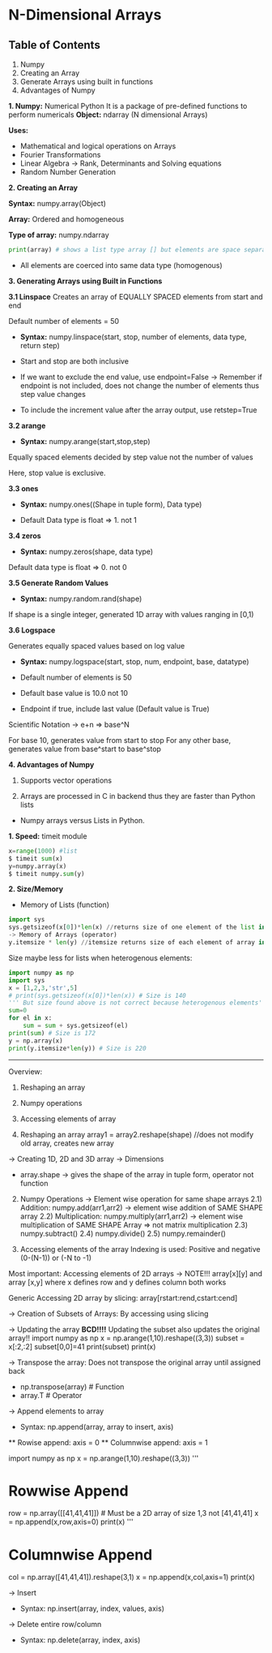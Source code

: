 # N-Dimensional Arrays

## Table of Contents

1. Numpy 
2. Creating an Array
3. Generate Arrays using built in functions
4. Advantages of Numpy

**1. Numpy:** Numerical Python
It is a package of pre-defined functions to perform numericals 
**Object:** ndarray (N dimensional Arrays)

**Uses:**
* Mathematical and logical operations on Arrays
* Fourier Transformations
* Linear Algebra -> Rank, Determinants and Solving equations
* Random Number Generation

**2. Creating an Array**

**Syntax:** numpy.array(Object)

**Array:** Ordered and homogeneous

**Type of array:** numpy.ndarray

```Python
print(array) # shows a list type array [] but elements are space separated rather than comma separated in arrays
```

* All elements are coerced into same data type (homogenous)

**3. Generating Arrays using Built in Functions**

**3.1 Linspace**
Creates an array of EQUALLY SPACED elements from start and end

Default number of elements = 50

* **Syntax:** numpy.linspace(start, stop, number of elements, data type, return step)

* Start and stop are both inclusive
* If we want to exclude the end value, use endpoint=False -> Remember if endpoint is not included, does not change the number of elements thus step value changes
* To include the increment value after the array output, use retstep=True

**3.2 arange**

* **Syntax:** numpy.arange(start,stop,step) 

Equally spaced elements decided by step value not the number of values

Here, stop value is exclusive.

**3.3 ones**

* **Syntax:** numpy.ones((Shape in tuple form), Data type)

* Default Data type is float => 1. not 1

**3.4 zeros**

* **Syntax:** numpy.zeros(shape, data type)

Default data type is float => 0. not 0

**3.5 Generate Random Values**

* **Syntax:** numpy.random.rand(shape)

If shape is a single integer, generated 1D array with values ranging in [0,1)

**3.6 Logspace**

Generates equally spaced values based on log value

* **Syntax:** numpy.logspace(start, stop, num, endpoint, base, datatype)

* Default number of elements is 50

* Default base value is 10.0 not 10

* Endpoint if true, include last value (Default value is True)

Scientific Notation -> e+n => base^N

For base 10, generates value from start to stop
For any other base, generates value from base^start to base^stop

**4. Advantages of Numpy**

1. Supports vector operations

2. Arrays are processed in C in backend thus they are faster than Python lists

* Numpy arrays versus Lists in Python.

**1. Speed:** timeit module

```Python
x=range(1000) #list
$ timeit sum(x)
y=numpy.array(x)
$ timeit numpy.sum(y)
```

**2. Size/Memory**

* Memory of Lists (function)

```Python
import sys
sys.getsizeof(x[0])*len(x) //returns size of one element of the list in bytes
-> Memory of Arrays (operator)
y.itemsize * len(y) //itemsize returns size of each element of array in bytes (homogenous)
```

Size maybe less for lists when heterogenous elements:

```Python
import numpy as np
import sys
x = [1,2,3,'str',5]
# print(sys.getsizeof(x[0])*len(x)) # Size is 140
''' But size found above is not correct because heterogenous elements'''
sum=0
for el in x:
    sum = sum + sys.getsizeof(el)
print(sum) # Size is 172
y = np.array(x)
print(y.itemsize*len(y)) # Size is 220
```

<hr>

Overview:
1. Reshaping an array
2. Numpy operations
3. Accessing elements of array

1. Reshaping an array
array1 = array2.reshape(shape) //does not modify old array, creates new array

-> Creating 1D, 2D and 3D array
-> Dimensions
* array.shape -> gives the shape of the array in tuple form, operator not function

2. Numpy Operations -> Element wise operation for same shape arrays
2.1) Addition: numpy.add(arr1,arr2) -> element wise addition of SAME SHAPE array
2.2) Multiplication: numpy.multiply(arr1,arr2) -> element wise multiplication of SAME SHAPE Array => not matrix multiplication 
2.3) numpy.subtract()
2.4) numpy.divide()
2.5) numpy.remainder()

3. Accessing elements of the array
Indexing is used: Positive and negative (0-(N-1)) or (-N to -1)

Most important: Accessing elements of 2D arrays -> NOTE!!! array[x][y] and array [x,y] where x defines row and y defines column both works

Generic Accessing 2D array by slicing: array[rstart:rend,cstart:cend]

-> Creation of Subsets of Arrays: By accessing using slicing

-> Updating the array
**BCD!!!!** Updating the subset also updates the original array!!
import numpy as np
x = np.arange(1,10).reshape((3,3))
subset = x[:2,:2]
subset[0,0]=41
print(subset)
print(x)

-> Transpose the array: Does not transpose the original array until assigned back
* np.transpose(array) # Function
* array.T # Operator

-> Append elements to array
* Syntax: np.append(array, array to insert, axis)

** Rowise append: axis = 0
** Columnwise append: axis = 1

import numpy as np
x = np.arange(1,10).reshape((3,3))
'''
# Rowwise Append
row = np.array([[41,41,41]]) # Must be a 2D array of size 1,3 not [41,41,41]
x = np.append(x,row,axis=0)
print(x)
'''
# Columnwise Append
col = np.array([41,41,41]).reshape(3,1)
x = np.append(x,col,axis=1)
print(x)

->  Insert
* Syntax: np.insert(array, index, values, axis)

-> Delete entire row/column
* Syntax: np.delete(array, index, axis)
